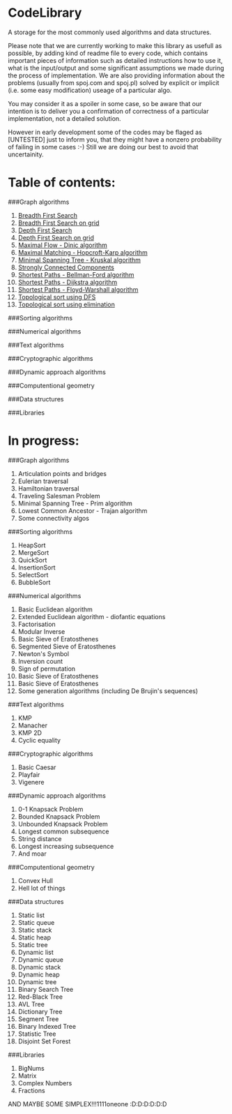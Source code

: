 CodeLibrary
===========

A storage for the most commonly used algorithms and data structures. 

Please note that we are currently working to make this library as usefull as possible, by
adding kind of readme file to every code, which contains important pieces of information
such as detailed instructions how to use it, what is the input/output and some significant assumptions we made
during the process of implementation. We are also providing information about the problems (usually from spoj.com and spoj.pl) 
solved by explicit or implicit (i.e. some easy modification) useage of a particular algo. 

You may consider it as a spoiler in some case, so be aware that our intention is to deliver you a confirmation of correctness of a particular implementation, not a detailed solution.

However in early development some of the codes may be flaged as [UNTESTED] just to inform you, that they might have a nonzero probability of failing in some cases :-) Still we are doing our best to avoid that uncertainity.  

Table of contents:
===========

###Graph algorithms
<ol>
<li><a href=https://github.com/kkapitan/CodeLibrary/tree/master/Graph%20algorithms/Breadth%20First%20Search>Breadth First Search</a></li>

<li><a href=https://github.com/kkapitan/CodeLibrary/tree/master/Graph%20algorithms/Breadth%20First%20Search%20on%20grid>Breadth First Search on grid</a></li>

<li><a href=https://github.com/kkapitan/CodeLibrary/tree/master/Graph%20algorithms/Depth%20First%20Search>Depth First Search</a></li>
<li><a href=https://github.com/kkapitan/CodeLibrary/tree/master/Graph%20algorithms/Depth%20First%20Search%20on%20grid>Depth First Search on grid</a></li>

<li><a href=https://github.com/kkapitan/CodeLibrary/tree/master/Graph%20algorithms/Maximal%20Flow%20-%20Dinic>Maximal Flow - Dinic algorithm</a></li>

<li><a href=https://github.com/kkapitan/CodeLibrary/tree/master/Graph%20algorithms/Maximal%20Matching%20-%20Hopcroft-Karp>Maximal Matching - Hopcroft-Karp algorithm</a></li>

<li><a href=https://github.com/kkapitan/CodeLibrary/tree/master/Graph%20algorithms/Minimal%20Spanning%20Tree%20-%20Kruskal>Minimal Spanning Tree - Kruskal algorithm</a></li>

<li><a href=https://github.com/kkapitan/CodeLibrary/tree/master/Graph%20algorithms/Strongly%20Connected%20Components>Strongly Connected Components</a></li>

<li><a href=https://github.com/kkapitan/CodeLibrary/tree/master/Graph%20algorithms/Shortest%20Paths%20-%20Bellman-Ford>Shortest Paths - Bellman-Ford algorithm</a></li>
<li><a href=https://github.com/kkapitan/CodeLibrary/tree/master/Graph%20algorithms/Shortest%20Paths%20-%20Dijkstra>Shortest Paths - Dijkstra algorithm</a></li>
<li><a href=https://github.com/kkapitan/CodeLibrary/tree/master/Graph%20algorithms/Shortest%20Paths%20-%20Floyd%20Warshall>Shortest Paths - Floyd-Warshall algorithm</a></li>

<li><a href=https://github.com/kkapitan/CodeLibrary/tree/master/Graph%20algorithms/Topological%20Sort%20-%20DFS>Topological sort using DFS</a></li>
<li><a href=https://github.com/kkapitan/CodeLibrary/tree/master/Graph%20algorithms/Topological%20Sort%20-%20Elimination>Topological sort using elimination</a></li>
</ol>

###Sorting algorithms

###Numerical algorithms

###Text algorithms

###Cryptographic algorithms

###Dynamic approach algorithms

###Computentional geometry 

###Data structures

###Libraries

In progress:
===========

###Graph algorithms
<ol>
<li>Articulation points and bridges</li>
<li>Eulerian traversal</li>
<li>Hamiltonian traversal</li>
<li>Traveling Salesman Problem</li>
<li>Minimal Spanning Tree - Prim algorithm</li>
<li>Lowest Common Ancestor - Trajan algorithm</li>
<li>Some connectivity algos</li>
</ol>

###Sorting algorithms

<ol>
<li>HeapSort</li>
<li>MergeSort</li>
<li>QuickSort</li>
<li>InsertionSort</li>
<li>SelectSort</li>
<li>BubbleSort</li>
</ol>

###Numerical algorithms

<ol>
<li>Basic Euclidean algorithm</li>
<li>Extended Euclidean algorithm - diofantic equations</li>
<li>Factorisation</li>
<li>Modular Inverse</li>
<li>Basic Sieve of Eratosthenes</li>
<li>Segmented Sieve of Eratosthenes</li>
<li>Newton's Symbol</li>
<li>Inversion count</li>
<li>Sign of permutation</li>
<li>Basic Sieve of Eratosthenes</li>
<li>Basic Sieve of Eratosthenes</li>
<li>Some generation algorithms (including De Brujin's sequences)</li>

</ol>

###Text algorithms

<ol>
<li>KMP</li>
<li>Manacher</li>
<li>KMP 2D</li>
<li>Cyclic equality</li>
</ol>

###Cryptographic algorithms

<ol>
<li>Basic Caesar</li>
<li>Playfair</li>
<li>Vigenere</li>
</ol>

###Dynamic approach algorithms

<ol>

<li>0-1 Knapsack Problem</li>
<li>Bounded Knapsack Problem</li>
<li>Unbounded Knapsack Problem</li>

<li>Longest common subsequence</li>
<li>String distance</li>
<li>Longest increasing subsequence</li>

<li>And moar</li>


</ol>

###Computentional geometry 

<ol>
<li>Convex Hull</li>
<li>Hell lot of things</li>
</ol>

###Data structures

<ol>

<li>Static list</li>
<li>Static queue</li>
<li>Static stack</li>
<li>Static heap</li>
<li>Static tree</li>

<li>Dynamic list</li>
<li>Dynamic queue</li>
<li>Dynamic stack</li>
<li>Dynamic heap</li>
<li>Dynamic tree</li>

<li>Binary Search Tree</li>
<li>Red-Black Tree</li>
<li>AVL Tree</li>

<li>Dictionary Tree</li>
<li>Segment Tree</li>
<li>Binary Indexed Tree</li>
<li>Statistic Tree</li>

<li>Disjoint Set Forest</li>
</ol>

###Libraries

<ol>

<li>BigNums</li>
<li>Matrix</li>
<li>Complex Numbers</li>
<li>Fractions</li>

</ol>

AND MAYBE SOME SIMPLEX!!!1111oneone :D:D:D:D:D:D
